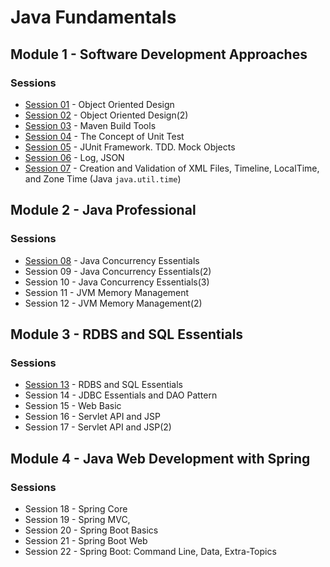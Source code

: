 # Java Fundamentals

## Module 1 - Software Development Approaches

### Sessions

* [Session 01](./sessions/01/Session.md) - Object Oriented Design
* [Session 02](./sessions/02/Session.md) - Object Oriented Design(2)
* [Session 03](./sessions/03/Session.md) - Maven Build Tools
* [Session 04](./sessions/04/Session.md) - The Concept of Unit Test
* [Session 05](./sessions/05/Session.md) - JUnit Framework. TDD. Mock Objects
* [Session 06](./sessions/06/Session.md) - Log, JSON
* [Session 07](./sessions/07/Session.md) - Creation and Validation of XML Files, Timeline, LocalTime, and Zone Time (Java `java.util.time`)

## Module 2 - Java Professional

### Sessions

* [Session 08](./session/08/Session.md) - Java Concurrency Essentials 
* Session 09 - Java Concurrency Essentials(2) 
* Session 10 - Java Concurrency Essentials(3)
* Session 11 - JVM Memory Management
* Session 12 - JVM Memory Management(2)

## Module 3 - RDBS and SQL Essentials

### Sessions

* [Session 13](./session/13/Session.md) - RDBS and SQL Essentials
* Session 14 - JDBC Essentials and DAO Pattern
* Session 15 - Web Basic
* Session 16 - Servlet API and JSP
* Session 17 - Servlet API and JSP(2)

## Module 4 - Java Web Development with Spring

### Sessions

* Session 18 - Spring Core
* Session 19 - Spring MVC, 
* Session 20 - Spring Boot Basics
* Session 21 - Spring Boot Web
* Session 22 - Spring Boot: Command Line, Data, Extra-Topics


